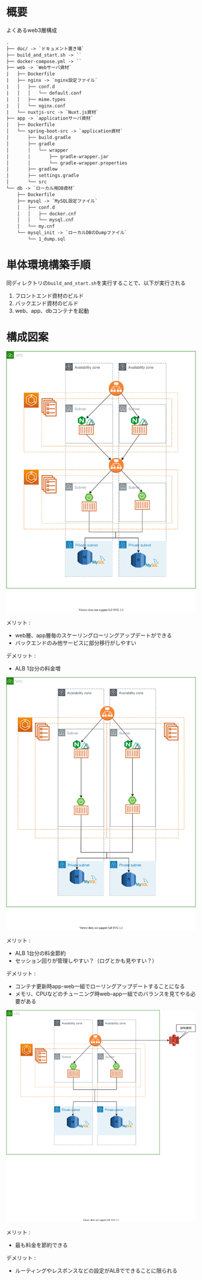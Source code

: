 # 概要

よくあるweb3層構成

```txt
.
├── doc/ -> `ドキュメント置き場`
├── build_and_start.sh -> ``
├── docker-compose.yml -> ``
├── web -> `Webサーバ資材`
|   ├── Dockerfile
|   ├── nginx -> `nginx設定ファイル`
|   │   ├── conf.d
|   │   │   └── default.conf
|   │   ├── mime.types
|   │   └── nginx.conf
|   └── nuxtjs-src -> `Nuxt.js資材`
├── app -> `applicationサーバ資材`
│   ├── Dockerfile
│   └── spring-boot-src -> `application資材`
│       ├── build.gradle
│       ├── gradle
│       │   └── wrapper
│       │       ├── gradle-wrapper.jar
│       │       └── gradle-wrapper.properties
│       ├── gradlew
│       ├── settings.gradle
│       └── src
└── db -> `ローカル用DB資材`
    ├── Dockerfile
    ├── mysql -> `MySQL設定ファイル`
    │   ├── conf.d
    │   │   ├── docker.cnf
    │   │   └── mysql.cnf
    │   └── my.cnf
    └── mysql_init -> `ローカルDBのDumpファイル`
        └── 1_dump.sql
```

# 単体環境構築手順

同ディレクトリの`build_and_start.sh`を実行することで、以下が実行される

1. フロントエンド資材のビルド
2. バックエンド資材のビルド
3. web、app、dbコンテナを起動

# 構成図案

![構成図](./doc/構成図a.svg)

メリット : 
  - web層、app層毎のスケーリングローリングアップデートができる
  - バックエンドのみ他サービスに部分移行がしやすい

デメリット : 
  - ALB 1台分の料金増


![構成図](./doc/構成図b.svg)

メリット : 
  - ALB 1台分の料金節約
  - セッション回りが管理しやすい？（ログとかも見やすい？）

デメリット : 
  - コンテナ更新時app-web一組でローリングアップデートすることになる
  - メモリ、CPUなどのチューニング時web-app一組でのバランスを見てやる必要がある

![構成図](./doc/構成図c.svg)

メリット : 
  - 最も料金を節約できる

デメリット : 
  - ルーティングやレスポンスなどの設定がALBでできることに限られる